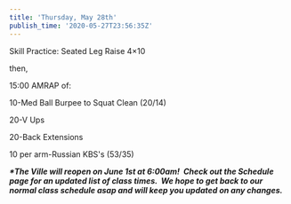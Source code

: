 ```yaml
---
title: 'Thursday, May 28th'
publish_time: '2020-05-27T23:56:35Z'
---
```


Skill Practice: Seated Leg Raise 4×10

then,

15:00 AMRAP of:

10-Med Ball Burpee to Squat Clean (20/14)

20-V Ups

20-Back Extensions

10 per arm-Russian KBS's (53/35)

***\*The Ville will reopen on June 1st at 6:00am!  Check out the
Schedule page for an updated list of class times.  We hope to get back
to our normal class schedule asap and will keep you updated on any
changes.***
